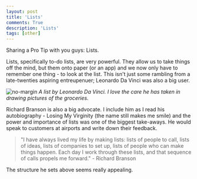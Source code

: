 ```yaml
---
layout: post
title: 'Lists'
comments: True
description: 'Lists'
tags: [other]
---
```


Sharing a Pro Tip with you guys: Lists.

Lists, specifically to-do lists, are very powerful. They allow us to take things off the mind, but them onto paper (or an app) and we now only have to remember one thing - to look at the list. This isn't just some rambling from a late-twenties aspiring entreupenuer; Leonardo Da Vinci was also a big user.

![no-margin](/assets/leo-groceries.jpg)
*A list by Leonardo Da Vinci. I love the care he has taken in drawing pictures of the groceries.*

Richard Branson is also a big advocate. I include him as I read his autobiography - Losing My Virginity (the name still makes me smile) and the power and importance of lists was one of the biggest take-aways. He would speak to customers at airports and write down their feedback.

>"I have always lived my life by making lists: lists of people to call, lists of ideas, lists of companies to set up, lists of people who can make things happen. Each day I work through these lists, and that sequence of calls propels me forward." - Richard Branson

The structure he sets above seems really appealing.